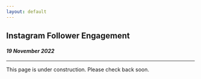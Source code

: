 ```yaml
---
layout: default
---
```


## Instagram Follower Engagement

#### _19 November 2022_

---

This page is under construction. Please check back soon.

